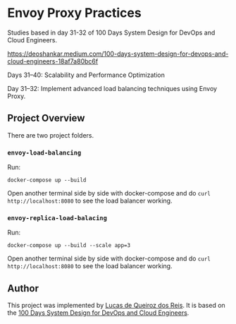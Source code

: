 # Envoy Proxy Practices

Studies based in day 31-32 of 100 Days System Design for DevOps and Cloud Engineers.

https://deoshankar.medium.com/100-days-system-design-for-devops-and-cloud-engineers-18af7a80bc6f

Days 31–40: Scalability and Performance Optimization

Day 31–32: Implement advanced load balancing techniques using Envoy Proxy.

## Project Overview

There are two project folders.

### ```envoy-load-balancing```

Run:
```
docker-compose up --build
```
Open another terminal side by side with docker-compose and do ```curl http://localhost:8080``` to see the load balancer working.

### ```envoy-replica-load-balacing```

Run:
```
docker-compose up --build --scale app=3
```
Open another terminal side by side with docker-compose and do ```curl http://localhost:8080``` to see the load balancer working.

## Author
This project was implemented by [Lucas de Queiroz dos Reis][2]. It is based on the [100 Days System Design for DevOps and Cloud Engineers][1].

[1]: https://deoshankar.medium.com/100-days-system-design-for-devops-and-cloud-engineers-18af7a80bc6f "Medium - Deo Shankar 100 Days"
[2]: https://www.linkedin.com/in/lucas-de-queiroz/ "LinkedIn - Lucas de Queiroz"
